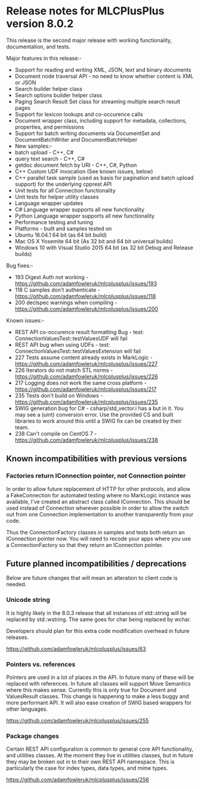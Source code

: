 # Release notes for MLCPlusPlus version 8.0.2

This release is the second major release with working functionality, documentation, and tests.

Major features in this release:-
- Support for reading and writing XML, JSON, text and binary documents
- Document node traversal API - no need to know whether content is XML or JSON
- Search builder helper class
- Search options builder helper class
- Paging Search Result Set class for streaming multiple search result pages
- Support for lexicon lookups and co-occurence calls
- Document wrapper class, including support for metadata, collections, properties, and permissions
- Support for batch writing documents via DocumentSet and DocumentBatchWriter and DocumentBatchHelper
- New samples:-
 - batch upload - C++, C#
 - query text search - C++, C#
 - getdoc document fetch by URI - C++, C#, Python
 - C++ Custom UDF invocation (See known issues, below)
 - C++ parallel task sample (used as basis for pagination and batch upload support) for the underlying cpprest API
- Unit tests for all Connection functionality
- Unit tests for helper utility classes
- Language wrapper updates
 - C# Language wrapper supports all new functionality
 - Python Language wrapper supports all new functionality
- Performance testing and tuning
- Platforms - built and samples tested on
 - Ubuntu 16.04.1 64 bit (as 64 bit build)
 - Mac OS X Yosemite 64 bit (As 32 bit and 64 bit universal builds)
 - Windows 10 with Visual Studio 2015 64 bit (as 32 bit Debug and Release builds)

Bug fixes:-
 - 193 Digest Auth not working - https://github.com/adamfowleruk/mlcplusplus/issues/193
 - 118 C samples don't authenticate - https://github.com/adamfowleruk/mlcplusplus/issues/118
 - 200 declspec warnings when compiling - https://github.com/adamfowleruk/mlcplusplus/issues/200

Known issues:-
 - REST API co-occurence result formatting Bug - test: ConnectionValuesTest::testValuesUDF will fail
 - REST API bug when using UDFs - test: ConnectionValuesTest::testValuesExtension will fail
 - 227 Tests assume content already exists in MarkLogic - https://github.com/adamfowleruk/mlcplusplus/issues/227
 - 226 Iterators do not match STL norms - https://github.com/adamfowleruk/mlcplusplus/issues/226
 - 217 Logging does not work the same cross platform - https://github.com/adamfowleruk/mlcplusplus/issues/217
 - 235 Tests don't build on Windows - https://github.com/adamfowleruk/mlcplusplus/issues/235
 - SWIG generation bug for C# - csharp/std_vector.i has a but in it. You may see a (uint) conversion error. Use the provided CS and built libraries to work around this until a SWIG fix can be created by their team.
 - 238 Can't compile on CentOS 7 - https://github.com/adamfowleruk/mlcplusplus/issues/238

## Known incompatibilities with previous versions

### Factories return IConnection pointer, not Connection pointer

In order to allow future replacement of HTTP for other protocols, and allow a FakeConnection for automated testing
where no MarkLogic instance was available, I've created an abstract class called IConnection. This should be used
instead of Connection wherever possible in order to allow the switch out from one Connection implementation to
another transparently from your code.

Thus the ConnectionFactory classes in samples and tests both return an IConnection pointer now. You will need
to recode your apps where you use a ConnectionFactory so that they return an IConnection pointer.

## Future planned incompatibilities / deprecations

Below are future changes that will mean an alteration to client code is needed.

### Unicode string

It is highly likely in the 8.0.3 release that all instances of std::string will be replaced by std::wstring. The
same goes for char being replaced by wchar.

Developers should plan for this extra code modification overhead in future releases.

https://github.com/adamfowleruk/mlcplusplus/issues/63

### Pointers vs. references

Pointers are used in a lot of places in the API. In future many of these will be replaced with references. In
future all classes will support Move Semantics where this makes sense. Currently this is only true for Document
and ValuesResult classes. This change is happening to make a less buggy and more performant API. It will also
ease creation of SWIG based wrappers for other languages.

https://github.com/adamfowleruk/mlcplusplus/issues/255

### Package changes

Certain REST API configuration is common to general core API functionality, and utilities classes. At the moment
they live in utilities classes, but in future they may be broken out in to their own REST API namespace. This is
particularly the case for index types, data types, and mime types.

https://github.com/adamfowleruk/mlcplusplus/issues/256

